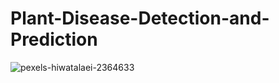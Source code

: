 # Plant-Disease-Detection-and-Prediction
![pexels-hiwatalaei-2364633](https://github.com/PritishDoc/Plant-Disease-Detection-and-Prediction_/assets/141579651/b2fd1d0a-35ea-49dc-b9d2-79218f831de7)

